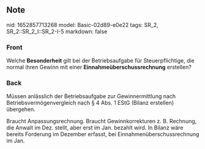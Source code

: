## Note
nid: 1652857713268
model: Basic-02d89-e0e22
tags: SR_2, SR_2::SR_2_I::SR_2-I-5
markdown: false

### Front
Welche <b>Besonderheit</b> gilt bei der Betriebsaufgabe für
Steuerpflichtige, die normal ihren Gewinn mit einer
<b>Einnahmeüberschussrechnung</b> erstellen?

### Back
Müssen anlässlich der Betriebsaufgabe zur Gewinnermittlung nach Betriebsvermögenvergleich nach § 4 Abs. 1 EStG (Bilanz erstellen) übergehen.

Braucht Anpassungsrechnung.
Braucht Gewinnkorrekturen z. B. Rechnung, die Anwalt im Dez. stellt, aber erst im Jan. bezahlt wird. In Bilanz wäre bereits Forderung im Dezember erfasst, bei Einnahmenüberschussrechnung im Jan.
